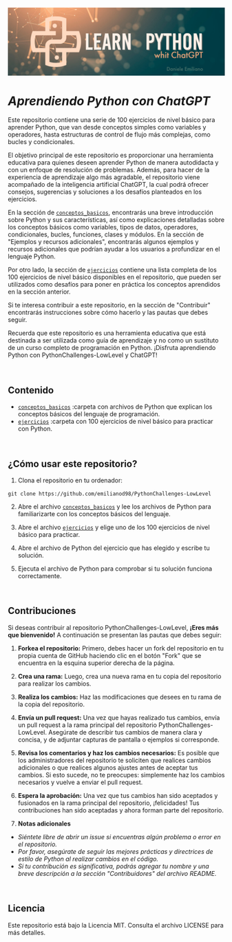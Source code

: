 <p align="center">
  <img src="./src/Learn-python.png">
</p>


# ***Aprendiendo Python con ChatGPT***

Este repositorio contiene una serie de 100 ejercicios de nivel básico para aprender Python, que van desde conceptos simples como variables y operadores, hasta estructuras de control de flujo más complejas, como bucles y condicionales.

El objetivo principal de este repositorio es proporcionar una herramienta educativa para quienes deseen aprender Python de manera autodidacta y con un enfoque de resolución de problemas. Además, para hacer de la experiencia de aprendizaje algo más agradable, el repositorio viene acompañado de la inteligencia artificial ChatGPT, la cual podrá ofrecer consejos, sugerencias y soluciones a los desafíos planteados en los ejercicios.

En la sección de [`conceptos_basicos`](url), encontrarás una breve introducción sobre Python y sus características, así como explicaciones detalladas sobre los conceptos básicos como variables, tipos de datos, operadores, condicionales, bucles, funciones, clases y módulos. En la sección de "Ejemplos y recursos adicionales", encontrarás algunos ejemplos y recursos adicionales que podrían ayudar a los usuarios a profundizar en el lenguaje Python.

Por otro lado, la sección de [`ejercicios`](url) contiene una lista completa de los 100 ejercicios de nivel básico disponibles en el repositorio, que pueden ser utilizados como desafíos para poner en práctica los conceptos aprendidos en la sección anterior.

Si te interesa contribuir a este repositorio, en la sección de "Contribuir" encontrarás instrucciones sobre cómo hacerlo y las pautas que debes seguir.

Recuerda que este repositorio es una herramienta educativa que está destinada a ser utilizada como guía de aprendizaje y no como un sustituto de un curso completo de programación en Python. ¡Disfruta aprendiendo Python con PythonChallenges-LowLevel y ChatGPT!

<br>

## **Contenido**

- [`conceptos_basicos`](url) :carpeta con archivos de Python que explican los conceptos básicos del lenguaje de programación.
- [`ejercicios`](url) :carpeta con 100 ejercicios de nivel básico para practicar con Python.

<br>

## **¿Cómo usar este repositorio?**

1. Clona el repositorio en tu ordenador:

```
git clone https://github.com/emilianod98/PythonChallenges-LowLevel
```

2. Abre el archivo [`conceptos_basicos`](url) y lee los archivos de Python para familiarizarte con los conceptos básicos del lenguaje.

3. Abre el archivo [`ejercicios`](url) y elige uno de los 100 ejercicios de nivel básico para practicar.

4. Abre el archivo de Python del ejercicio que has elegido y escribe tu solución.

5. Ejecuta el archivo de Python para comprobar si tu solución funciona correctamente.

<br>

## **Contribuciones**

Si deseas contribuir al repositorio PythonChallenges-LowLevel, **¡Eres más que bienvenido!** A continuación se presentan las pautas que debes seguir:

1. **Forkea el repositorio:** Primero, debes hacer un fork del repositorio en tu propia cuenta de GitHub haciendo clic en el botón "Fork" que se encuentra en la esquina superior derecha de la página.

2. **Crea una rama:** Luego, crea una nueva rama en tu copia del repositorio para realizar los cambios.

3. **Realiza los cambios:** Haz las modificaciones que desees en tu rama de la copia del repositorio.

4. **Envía un pull request:** Una vez que hayas realizado tus cambios, envía un pull request a la rama principal del repositorio PythonChallenges-LowLevel. Asegúrate de describir tus cambios de manera clara y concisa, y de adjuntar capturas de pantalla o ejemplos si corresponde.

5. **Revisa los comentarios y haz los cambios necesarios:** Es posible que los administradores del repositorio te soliciten que realices cambios adicionales o que realices algunos ajustes antes de aceptar tus cambios. Si esto sucede, no te preocupes: simplemente haz los cambios necesarios y vuelve a enviar el pull request.

6. **Espera la aprobación:** Una vez que tus cambios han sido aceptados y fusionados en la rama principal del repositorio, ¡felicidades! Tus contribuciones han sido aceptadas y ahora forman parte del repositorio.

6. **Notas adicionales** 

- *Siéntete libre de abrir un issue si encuentras algún problema o error en el repositorio.*
- *Por favor, asegúrate de seguir las mejores prácticas y directrices de estilo de Python al realizar cambios en el código.*
- *Si tu contribución es significativa, podrás agregar tu nombre y una breve descripción a la sección "Contribuidores" del archivo README.*


<br>

## **Licencia**

Este repositorio está bajo la Licencia MIT. Consulta el archivo LICENSE para más detalles.